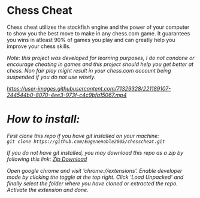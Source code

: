 <h1>Chess Cheat</h1>
<p>Chess cheat utilizes the stockfish engine and the power of your computer to show you the best move to make in any chess.com game. It guarantees you wins in atleast 90% of games you play and can greatly help you improve your chess skills.

<i>Note: this project was developed for learning purposes, I do not condone or encourage cheating in games and this project should help you get better at chess. Non fair play might result in your chess.com account being suspended if you do not use wisely. 
<br>


https://user-images.githubusercontent.com/71329328/221189107-244544b0-8070-4ee3-973f-c4c9bfa15067.mp4


<h1>How to install:</h1>
First clone this repo if you have git installed on your machine:
<code>
git clone https://github.com/Eugenenoble2005/chesscheat.git
</code>

If you do not have git installed, you may download this repo as a zip by following this link:
<a href = "https://github.com/Eugenenoble2005/chesscheat/archive/refs/heads/master.zip">Zip Download</a>


Open google chrome and visit 'chrome://extensions'.
Enable developer mode by clicking the toggle at the top right. Click 'Load Unpacked' and finally select the folder where you have cloned or extracted the repo. Activate the extension and done.